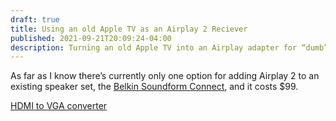 ```yaml
---
draft: true
title: Using an old Apple TV as an Airplay 2 Reciever
published: 2021-09-21T20:09:24-04:00
description: Turning an old Apple TV into an Airplay adapter for “dumb” speakers.
---
```


As far as I know there’s currently only one option for adding Airplay 2 to an existing speaker set, the [Belkin Soundform Connect](https://www.belkin.com/us/speakers-headphones/speakers/soundform-connect-audio-adapter-with-airplay-2/p/p-auz002/), and it costs $99.

[HDMI to VGA converter](https://www.amazon.com/gp/product/B00VTJVJ3S/ref=ppx_yo_dt_b_search_asin_title?ie=UTF8&psc=1)
